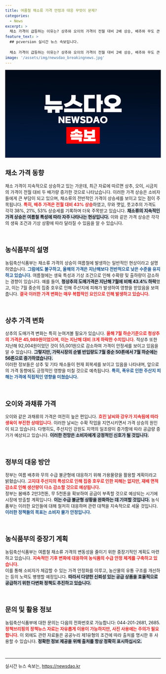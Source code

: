 ```yaml
---
title: 여름철 채소류 가격 안정과 대응 무엇이 문제?
categories:
  - News
excerpt: >
  채소 가격이 급등하는 이유는? 상추와 오이의 가격이 전월 대비 2배 상승, 배추와 무도 큰 폭으로 올랐다. 기상 상황이 가격에 미치는 영향을 알아보자! 클릭하여 자세히 보세요!
feature_text: >
  ## pcversion 실시간 뉴스 속보입니다.

  채소 가격이 급등하는 이유는? 상추와 오이의 가격이 전월 대비 2배 상승, 배추와 무도 큰 폭으로 올랐다. 기상 상황이 가격에 미치는 영향을 알아보자! 클릭하여 자세히 보세요!
image: '/assets/img/newsdao_breakingnews.jpg'
---
```


<p><img src="/assets/img/newsdao_breakingnews.jpg" alt="pcversion 속보" /></p>

<h2 data-ke-size="size26">채소 가격 동향</h2>

<p data-ke-size="size16">채소 가격이 지속적으로 상승하고 있는 가운데, 최근 자료에 따르면 상추, 오이, 시금치의 가격이 전월 대비 두 배가량 증가한 것으로 나타났습니다. 이러한 가격 상승은 소비자들에게 큰 부담이 되고 있으며, 채소류의 전반적인 가격이 상승세를 보이고 있는 점이 주목됩니다. <b><span style="color: #ee2323;">특히, 배추 가격은 전월 대비 43% 상승</span></b>하였고, 무와 깻잎, 풋고추의 가격도 각각 38%, 21%, 53% 상승세를 기록하며 더욱 주목받고 있습니다. <b><span style="background-color: #21538527;">채소류의 지속적인 가격 상승은 여름철 특성에 따라 자주 나타나는 현상입니다.</span></b> 이와 같은 가격 상승은 각각의 생육 조건과 기상 상황에 따라 달라질 수 있음을 알 수 있습니다.</p>

<p data-ke-size="size16">&nbsp;</p>

<h2 data-ke-size="size26">농식품부의 설명</h2>

<p data-ke-size="size16">농림축산식품부는 채소류 가격의 상승이 여름철에 발생하는 일반적인 현상이라고 설명하였습니다. <b><span style="color: #1a5490;">그럼에도 불구하고, 올해의 가격은 지난해보다 전반적으로 낮은 수준을 유지하고 있습니다.</span></b> 여름철에는 생육 특성과 기상 조건으로 인해 수확량 및 출하량이 감소하는 경향이 있습니다. 예를 들어, <b><span style="background-color: #21538527;">청상추의 도매가격은 지난해 7월에 비해 43.4% 하락</span></b>했고, 이는 7월 중순의 집중 호우로 인해 주산지에 피해가 발생하여 영향을 받았음을 보여줍니다. <b><span style="color: #ee2323;">결국 이러한 가격 변화는 매우 복합적인 요인으로 인해 발생하고 있습니다.</span></b></p>

<p data-ke-size="size16">&nbsp;</p>

<h2 data-ke-size="size26">상추 가격 변화</h2>

<p data-ke-size="size16">상추의 도매가격 변화는 특히 눈여겨볼 필요가 있습니다. <b><span style="color: #ee2323;">올해 7월 하순기준으로 청상추의 가격은 45,989원이었으며, 이는 지난해 대비 크게 하락한 수치입니다.</span></b> 적상추 또한 지난해 92,004원이었던 것이 55,001원으로 감소하여 가격이 안정세를 보이고 있음을 알 수 있습니다. <b><span style="background-color: #21538527;">그렇지만, 가락시장의 순별 반입량도 7월 중순 50톤에서 7월 하순에는 56톤으로 증가하였습니다.</span></b> <br>이러한 정보들은 상추 및 기타 채소들이 현재 회복세를 보이고 있음을 나타내며, 앞으로의 가격 동향에도 긍정적인 영향을 미칠 것으로 예측됩니다. <b><span style="color: #1a5490;">특히, 폭우로 인한 주산지 피해는 가격에 직접적인 영향을 미쳤습니다.</span></b></p>

<p data-ke-size="size16">&nbsp;</p>

<h2 data-ke-size="size26">오이와 과채류 가격</h2>

<p data-ke-size="size16">오이와 같은 과채류의 가격은 여전히 높은 편입니다. <b><span style="color: #ee2323;">흐린 날씨와 강우가 지속됨에 따라 생육이 부진한 상태입니다.</span></b> 이러한 날씨는 수확 작업을 지연시키면서 가격 상승의 원인이 되고 있습니다. 다행히도, 주산지인 강원도 지역의 일조량이 증가함에 따라 공급량 증가가 예상되고 있습니다. <b><span style="background-color: #21538527;">이러한 전망은 소비자에게 긍정적인 신호가 될 것입니다.</span></b></p>

<p data-ke-size="size16">&nbsp;</p>

<h2 data-ke-size="size26">정부의 대응 방안</h2>

<p data-ke-size="size16">정부는 여름 배추와 무의 수급 불균형에 대응하기 위해 가용물량을 활용할 계획이라고 밝혔습니다. <b><span style="color: #ee2323;">고지대 주산지의 특성으로 인해 집중 호우로 인한 피해는 없지만, 재배 면적 감소로 인해 생산량이 다소 감소할 것으로 예상됩니다.</span></b> <br>정부는 봄배추 2만3천톤, 무 5천톤을 확보하여 공급이 부족할 것으로 예상되는 시기에 시장에 방출할 계획입니다. <b><span style="background-color: #21538527;">이는 수급 불균형 상황을 완화하는 데 기여할 것입니다.</span></b> 농식품부는 이러한 요인들에 대해 철저히 대응하며 관련 대책을 지속적으로 세울 것입니다. <b><span style="color: #1a5490;">이러한 정책들의 목표는 소비자 물가 안정입니다.</span></b></p>

<p data-ke-size="size16">&nbsp;</p>

<h2 data-ke-size="size26">농식품부의 중장기 계획</h2>

<p data-ke-size="size16">농림축산식품부는 여름철 채소류 가격의 변동성을 줄이기 위한 중장기적인 계획도 마련하고 있습니다. <b><span style="color: #ee2323;">지속적인 기후 변화에 대응하여 농식품의 수급 안정 체계를 구축하고 있습니다.</span></b> <br>이를 통해 소비자가 체감할 수 있는 가격 안정화를 이루고, 농산물의 유통 구조를 개선하는 등의 노력도 병행할 예정입니다. <b><span style="background-color: #21538527;">따라서 다양한 신뢰성 있는 공급 상품을 효율적으로 공급하기 위한 다변화 정책도 추진하고 있습니다.</span></b></p>

<p data-ke-size="size16">&nbsp;</p>

<h2 data-ke-size="size26">문의 및 활용 정보</h2>

<p data-ke-size="size16">농림축산식품부에 대한 문의는 다음의 전화번호로 가능합니다: 044-201-2681, 2685. <b><span style="color: #ee2323;">정책브리핑의 정책뉴스 자료는 자유롭게 이용이 가능하지만, 사진 사용에는 주의가 필요합니다.</span></b> 이 외에도 관련 자료들은 공공누리 제1유형의 조건에 따라 출처를 명시한 후 사용할 수 있습니다. <b><span style="background-color: #21538527;">정확한 정보 제공을 위해 출처를 항상 정확히 표시하십시오.</span></b></p>

<p data-ke-size="size16">&nbsp;</p>

<hr>
실시간 뉴스 속보는, <a href="https://newsdao.kr" rel="dofollow">https://newsdao.kr</a>


